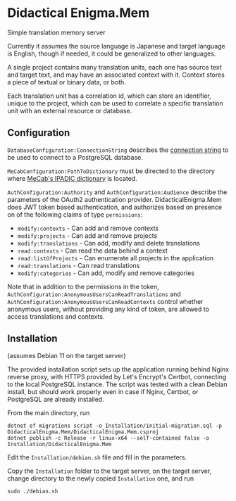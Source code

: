 Didactical Enigma.Mem
=================

Simple translation memory server

Currently it assumes the source language is Japanese and target language is English, though if needed, it could be generalized to other languages.

A single project contains many translation units, each one has source text and target text, and may have an associated context with it. Context stores a piece of textual or binary data, or both.

Each translation unit has a correlation id, which can store an identifier, unique to the project, which can be used to correlate a specific translation unit with an external resource or database.

Configuration
-------------

`DatabaseConfiguration:ConnectionString` describes the [connection string](https://www.npgsql.org/doc/connection-string-parameters.html) to be used to connect to a PostgreSQL database.

`MeCabConfiguration:PathToDictionary` must be directed to the directory where [MeCab's IPADIC dictionary](https://github.com/DidacticalEnigma/DidacticalEnigma-Data/tree/master/mecab/ipadic) is located.

`AuthConfiguration:Authority` and `AuthConfiguration:Audience` describe the parameters of the OAuth2 authentication provider. DidacticalEnigma.Mem does JWT token based authentication, and authorizes based on presence on of the following claims of type `permissions`:

- `modify:contexts` - Can add and remove contexts
- `modify:projects` - Can add and remove projects
- `modify:translations` - Can add, modify and delete translations
- `read:contexts` - Can read the data behind a context
- `read:listOfProjects` - Can enumerate all projects in the application
- `read:translations` - Can read translations
- `modify:categories` - Can add, modify and remove categories

Note that in addition to the permissions in the token, `AuthConfiguration:AnonymousUsersCanReadTranslations` and `AuthConfiguration:AnonymousUsersCanReadContexts` control whether anonymous users, without providing any kind of token, are allowed to access translations and contexts.

Installation
------------

(assumes Debian 11 on the target server)

The provided installation script sets up the application running behind Nginx reverse proxy, with HTTPS provided by Let's Encrypt's Certbot, connecting to the local PostgreSQL instance. The script was tested with a clean Debian install, but should work properly even in case if Nginx, Certbot, or PostgreSQL are already installed.

From the main directory, run

```
dotnet ef migrations script -o Installation/initial-migration.sql -p DidacticalEnigma.Mem/DidacticalEnigma.Mem.csproj
dotnet publish -c Release -r linux-x64 --self-contained false -o Installation/DidacticalEnigma.Mem
```

Edit the `Installation/debian.sh` file and fill in the parameters.

Copy the `Installation` folder to the target server, on the target server, change directory to the newly copied `Installation` one, and run 

```
sudo ./debian.sh
```